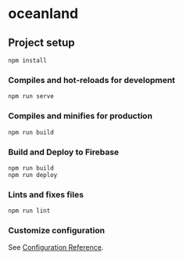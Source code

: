 # oceanland

## Project setup
```
npm install
```

### Compiles and hot-reloads for development
```
npm run serve
```

### Compiles and minifies for production
```
npm run build
```

### Build and Deploy to Firebase
```
npm run build
npm run deploy
```

### Lints and fixes files
```
npm run lint
```

### Customize configuration
See [Configuration Reference](https://cli.vuejs.org/config/).

